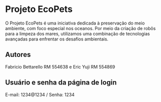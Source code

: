 # Projeto EcoPets

O Projeto EcoPets é uma iniciativa dedicada à preservação do meio ambiente, com foco especial nos oceanos. Por meio da criação de robôs para a limpeza dos mares, utilizamos uma combinação de tecnologias avançadas para enfrentar os desafios ambientais.

## Autores

Fabricio Bettarello RM 554638 e Eric Yuji RM 554869

## Usuário e senha da página de login

E-mail: 1234@1234 / Senha: 1234
